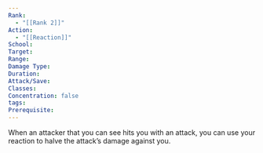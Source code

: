 ```yaml
---
Rank:
  - "[[Rank 2]]"
Action:
  - "[[Reaction]]"
School: 
Target: 
Range: 
Damage Type: 
Duration: 
Attack/Save: 
Classes: 
Concentration: false
tags: 
Prerequisite:
---
```

When an attacker that you can see hits you with an attack, you can use your reaction to halve the attack’s damage against you.